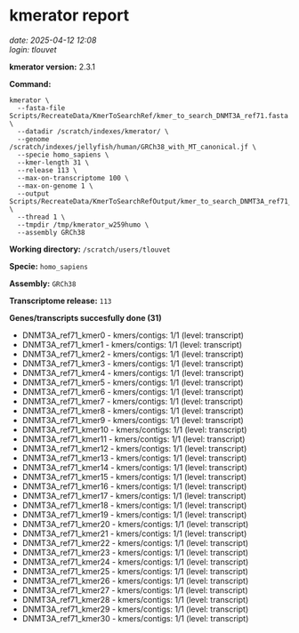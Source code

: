 # kmerator report
*date: 2025-04-12 12:08*  
*login: tlouvet*

**kmerator version:** 2.3.1

**Command:**

```
kmerator \
  --fasta-file Scripts/RecreateData/KmerToSearchRef/kmer_to_search_DNMT3A_ref71.fasta \
  --datadir /scratch/indexes/kmerator/ \
  --genome /scratch/indexes/jellyfish/human/GRCh38_with_MT_canonical.jf \
  --specie homo_sapiens \
  --kmer-length 31 \
  --release 113 \
  --max-on-transcriptome 100 \
  --max-on-genome 1 \
  --output Scripts/RecreateData/KmerToSearchRefOutput/kmer_to_search_DNMT3A_ref71_output \
  --thread 1 \
  --tmpdir /tmp/kmerator_w259humo \
  --assembly GRCh38
```

**Working directory:** `/scratch/users/tlouvet`

**Specie:** `homo_sapiens`

**Assembly:** `GRCh38`

**Transcriptome release:** `113`

**Genes/transcripts succesfully done (31)**

- DNMT3A_ref71_kmer0 - kmers/contigs: 1/1 (level: transcript)
- DNMT3A_ref71_kmer1 - kmers/contigs: 1/1 (level: transcript)
- DNMT3A_ref71_kmer2 - kmers/contigs: 1/1 (level: transcript)
- DNMT3A_ref71_kmer3 - kmers/contigs: 1/1 (level: transcript)
- DNMT3A_ref71_kmer4 - kmers/contigs: 1/1 (level: transcript)
- DNMT3A_ref71_kmer5 - kmers/contigs: 1/1 (level: transcript)
- DNMT3A_ref71_kmer6 - kmers/contigs: 1/1 (level: transcript)
- DNMT3A_ref71_kmer7 - kmers/contigs: 1/1 (level: transcript)
- DNMT3A_ref71_kmer8 - kmers/contigs: 1/1 (level: transcript)
- DNMT3A_ref71_kmer9 - kmers/contigs: 1/1 (level: transcript)
- DNMT3A_ref71_kmer10 - kmers/contigs: 1/1 (level: transcript)
- DNMT3A_ref71_kmer11 - kmers/contigs: 1/1 (level: transcript)
- DNMT3A_ref71_kmer12 - kmers/contigs: 1/1 (level: transcript)
- DNMT3A_ref71_kmer13 - kmers/contigs: 1/1 (level: transcript)
- DNMT3A_ref71_kmer14 - kmers/contigs: 1/1 (level: transcript)
- DNMT3A_ref71_kmer15 - kmers/contigs: 1/1 (level: transcript)
- DNMT3A_ref71_kmer16 - kmers/contigs: 1/1 (level: transcript)
- DNMT3A_ref71_kmer17 - kmers/contigs: 1/1 (level: transcript)
- DNMT3A_ref71_kmer18 - kmers/contigs: 1/1 (level: transcript)
- DNMT3A_ref71_kmer19 - kmers/contigs: 1/1 (level: transcript)
- DNMT3A_ref71_kmer20 - kmers/contigs: 1/1 (level: transcript)
- DNMT3A_ref71_kmer21 - kmers/contigs: 1/1 (level: transcript)
- DNMT3A_ref71_kmer22 - kmers/contigs: 1/1 (level: transcript)
- DNMT3A_ref71_kmer23 - kmers/contigs: 1/1 (level: transcript)
- DNMT3A_ref71_kmer24 - kmers/contigs: 1/1 (level: transcript)
- DNMT3A_ref71_kmer25 - kmers/contigs: 1/1 (level: transcript)
- DNMT3A_ref71_kmer26 - kmers/contigs: 1/1 (level: transcript)
- DNMT3A_ref71_kmer27 - kmers/contigs: 1/1 (level: transcript)
- DNMT3A_ref71_kmer28 - kmers/contigs: 1/1 (level: transcript)
- DNMT3A_ref71_kmer29 - kmers/contigs: 1/1 (level: transcript)
- DNMT3A_ref71_kmer30 - kmers/contigs: 1/1 (level: transcript)
